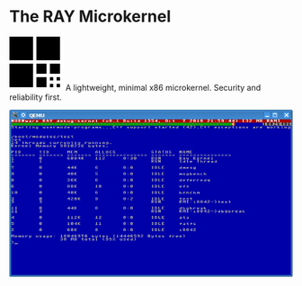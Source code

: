 # The RAY Microkernel
![Logo](/icons/ray.png)
A lightweight, minimal x86 microkernel. Security and reliability first.

![QEMU Screenshot](ray_kernel_qemu.png)
